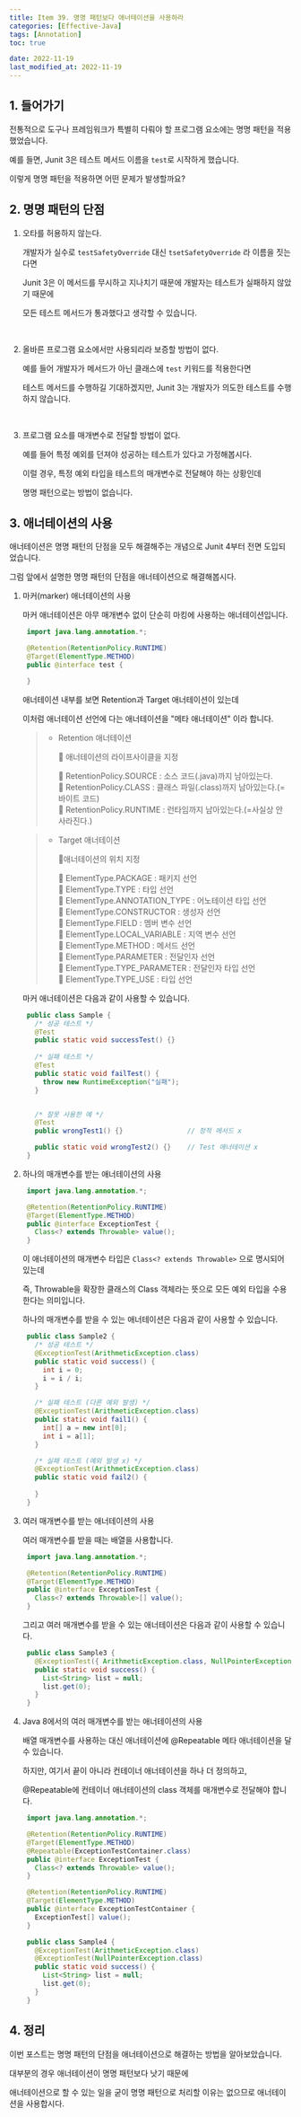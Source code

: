 ```yaml
---
title: Item 39. 명명 패턴보다 애너테이션을 사용하라
categories: [Effective-Java]
tags: [Annotation]
toc: true

date: 2022-11-19
last_modified_at: 2022-11-19
---
```


## 1. 들어가기

전통적으로 도구나 프레임워크가 특별히 다뤄야 할 프로그램 요소에는 명명 패턴을 적용했었습니다.

예를 들면, Junit 3은 테스트 메서드 이름을 `test`로 시작하게 했습니다.

이렇게 명명 패턴을 적용하면 어떤 문제가 발생할까요?

## 2. 명명 패턴의 단점

1. 오타를 허용하지 않는다.

   개발자가 실수로 `testSafetyOverride` 대신 `tsetSafetyOverride` 라 이름을 짓는다면

   Junit 3은 이 메서드를 무시하고 지나치기 때문에 개발자는 테스트가 실패하지 않았기 때문에

   모든 테스트 메서드가 통과했다고 생각할 수 있습니다.

   <br>

2. 올바른 프로그램 요소에서만 사용되리라 보증할 방법이 없다.

   예를 들어 개발자가 메서드가 아닌 클래스에 `test` 키워드를 적용한다면

   테스트 메서드를 수행하길 기대하겠지만, Junit 3는 개발자가 의도한 테스트를 수행하지 않습니다.

   <br>

3. 프로그램 요소를 매개변수로 전달할 방법이 없다.

   예를 들어 특정 예외를 던져야 성공하는 테스트가 있다고 가정해봅시다.

   이럴 경우, 특정 예외 타입을 테스트의 매개변수로 전달해야 하는 상황인데

   명명 패턴으로는 방법이 없습니다.

## 3. 애너테이션의 사용

애너테이션은 명명 패턴의 단점을 모두 해결해주는 개념으로 Junit 4부터 전면 도입되었습니다.

그럼 앞에서 설명한 명명 패턴의 단점을 애너테이션으로 해결해봅시다.

1. 마커(marker) 애너테이션의 사용

   마커 애너테이션은 아무 매개변수 없이 단순히 마킹에 사용하는 애너테이션입니다.

   ```java
    import java.lang.annotation.*;

    @Retention(RetentionPolicy.RUNTIME)
    @Target(ElementType.METHOD)
    public @interface test {

    }
   ```

   애너테이션 내부를 보면 Retention과 Target 애너테이션이 있는데

   이처럼 애너테이션 선언에 다는 애너테이션을 "메타 애너테이션" 이라 합니다.

   > * Retention 애너테이션
   >
   >   🔸 애너테이션의 라이프사이클을 지정
   >
   >   🔹 RetentionPolicy.SOURCE : 소스 코드(.java)까지 남아있는다.<br>
   >   🔹 RetentionPolicy.CLASS : 클래스 파일(.class)까지 남아있는다.(=바이트 코드)<br>
   >   🔹 RetentionPolicy.RUNTIME : 런타임까지 남아있는다.(=사실상 안 사라진다.)

   > * Target 애너테이션
   >
   >   🔸애너테이션의 위치 지정
   >
   >   🔹 ElementType.PACKAGE : 패키지 선언<br>
   >   🔹 ElementType.TYPE : 타입 선언<br>
   >   🔹 ElementType.ANNOTATION_TYPE : 어노테이션 타입 선언<br>
   >   🔹 ElementType.CONSTRUCTOR : 생성자 선언<br>
   >   🔹 ElementType.FIELD : 멤버 변수 선언<br>
   >   🔹 ElementType.LOCAL_VARIABLE : 지역 변수 선언<br>
   >   🔹 ElementType.METHOD : 메서드 선언<br>
   >   🔹 ElementType.PARAMETER : 전달인자 선언<br>
   >   🔹 ElementType.TYPE_PARAMETER : 전달인자 타입 선언<br>
   >   🔹 ElementType.TYPE_USE : 타입 선언
   
   마커 애너테이션은 다음과 같이 사용할 수 있습니다.

   ```java
    public class Sample {
      /* 성공 테스트 */
      @Test
      public static void successTest() {}
      
      /* 실패 테스트 */
      @Test
      public static void failTest() {
        throw new RuntimeException("실패");
      }      


      /* 잘못 사용한 예 */
      @Test
      public wrongTest1() {}                // 정적 메서드 x

      public static void wrongTest2() {}    // Test 애너테이션 x
    }
   ```

2. 하나의 매개변수를 받는 애너테이션의 사용

   ```java
    import java.lang.annotation.*;

    @Retention(RetentionPolicy.RUNTIME)
    @Target(ElementType.METHOD)
    public @interface ExceptionTest {
      Class<? extends Throwable> value();
    }
   ```

   이 애너테이션의 매개변수 타입은 `Class<? extends Throwable>` 으로 명시되어 있는데

   즉, Throwable을 확장한 클래스의 Class 객체라는 뜻으로 모든 예외 타입을 수용한다는 의미입니다.

   하나의 매개변수를 받을 수 있는 애너테이션은 다음과 같이 사용할 수 있습니다.

   ```java
    public class Sample2 {
      /* 성공 테스트 */
      @ExceptionTest(ArithmeticException.class)
      public static void success() {
        int i = 0;
        i = i / i;
      }

      /* 실패 테스트 (다른 예외 발생) */
      @ExceptionTest(ArithmeticException.class)
      public static void fail1() {
        int[] a = new int[0];
        int i = a[1];
      }

      /* 실패 테스트 (예외 발생 x) */
      @ExceptionTest(ArithmeticException.class)
      public static void fail2() {
        
      }
    }
   ```

3. 여러 매개변수를 받는 애너테이션의 사용

   여러 매개변수를 받을 때는 배열을 사용합니다.

   ```java
    import java.lang.annotation.*;

    @Retention(RetentionPolicy.RUNTIME)
    @Target(ElementType.METHOD)
    public @interface ExceptionTest {
      Class<? extends Throwable>[] value();
    }
   ```

   그리고 여러 매개변수를 받을 수 있는 애너테이션은 다음과 같이 사용할 수 있습니다.

   ```java
    public class Sample3 {
      @ExceptionTest({ ArithmeticException.class, NullPointerException.class })
      public static void success() {
        List<String> list = null;
        list.get(0);
      }
    }
   ```

4. Java 8에서의 여러 매개변수를 받는 애너테이션의 사용

   배열 매개변수를 사용하는 대신 애너테이션에 @Repeatable 메타 애너테이션을 달 수 있습니다.

   하지만, 여기서 끝이 아니라 컨테이너 애너테이션을 하나 더 정의하고,

   @Repeatable에 컨테이너 애너테이션의 class 객체를 매개변수로 전달해야 합니다.

   ```java
    import java.lang.annotation.*;

    @Retention(RetentionPolicy.RUNTIME)
    @Target(ElementType.METHOD)
    @Repeatable(ExceptionTestContainer.class)
    public @interface ExceptionTest {
      Class<? extends Throwable> value();
    }

    @Retention(RetentionPolicy.RUNTIME)
    @Target(ElementType.METHOD)
    public @interface ExceptionTestContainer {
      ExceptionTest[] value();
    }
   ```

   ```java
    public class Sample4 {
      @ExceptionTest(ArithmeticException.class)
      @ExceptionTest(NullPointerException.class)
      public static void success() {
        List<String> list = null;
        list.get(0);
      }
    }
   ```

## 4. 정리

이번 포스트는 명명 패턴의 단점을 애너테이션으로 해결하는 방법을 알아보았습니다.

대부분의 경우 애너테이션이 명명 패턴보다 낫기 때문에

애너테이션으로 할 수 있는 일을 굳이 명명 패턴으로 처리할 이유는 없으므로 애너테이션을 사용합시다.